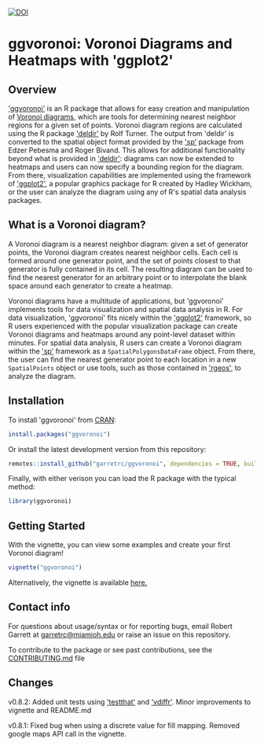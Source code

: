 [![DOI](https://zenodo.org/badge/139491863.svg)](https://zenodo.org/badge/latestdoi/139491863)

# ggvoronoi: Voronoi Diagrams and Heatmaps with 'ggplot2'

## Overview

['ggvoronoi']( https://CRAN.R-project.org/package=ggvoronoi) is an R package that allows for easy creation and manipulation of [Voronoi diagrams](https://en.wikipedia.org/wiki/Voronoi_diagram), which are tools for determining nearest neighbor regions for a given set of points. 
Voronoi diagram regions are calculated using the R package ['deldir']( https://CRAN.R-project.org/package=deldir) by Rolf Turner. 
The output from 'deldir' is converted to the spatial object format provided by the ['sp']( https://CRAN.R-project.org/package=sp) package from Edzer Pebesma and Roger Bivand.
This allows for additional functionality beyond what is provided in ['deldir']( https://CRAN.R-project.org/package=deldir): diagrams can now be extended to heatmaps and users can now specify a bounding region for the diagram.
From there, visualization capabilities are implemented using the framework of ['ggplot2']( https://CRAN.R-project.org/package=ggplot2), a popular graphics package for R created by Hadley Wickham, 
or the user can analyze the diagram using any of R's spatial data analysis packages.

## What is a Voronoi diagram?

A Voronoi diagram is a nearest neighbor diagram: given a set of generator points, the Voronoi diagram creates nearest neighbor cells. Each cell is formed around one generator point, and the set of points closest to that generator is fully contained in its cell. The resulting diagram can be used to find the nearest generator for an arbitrary point or to interpolate the blank space around each generator to create a heatmap.

Voronoi diagrams have a multitude of applications, but 'ggvoronoi' implements tools for data visualization and spatial data analysis in R. For data visualization, 'ggvoronoi' fits nicely within the ['ggplot2']( https://CRAN.R-project.org/package=ggplot2) framework, so R users experienced with the popular visualization package can create Voronoi diagrams and heatmaps around any point-level dataset within minutes. For spatial data analysis, R users can create a Voronoi diagram within the ['sp']( https://CRAN.R-project.org/package=sp) framework as a ``SpatialPolygonsDataFrame`` object. From there, the user can find the nearest generator point to each location in a new ``SpatialPoints`` object or use tools, such as those contained in ['rgeos']( https://CRAN.R-project.org/package=rgeos), to analyze the diagram.

## Installation

To install 'ggvoronoi' from [CRAN]( https://CRAN.R-project.org/package=ggvoronoi):

```r
install.packages("ggvoronoi")
```

Or install the latest development version from this repository:

```r
remotes::install_github("garretrc/ggvoronoi", dependencies = TRUE, build_opts = c("--no-resave-data"))
```

Finally, with either verison you can load the R package with the typical method:

```r
library(ggvoronoi)
```

## Getting Started

With the vignette, you can view some examples and create your first Voronoi diagram!

```r
vignette("ggvoronoi")
```

Alternatively, the vignette is available [here.](http://htmlpreview.github.io/?https://github.com/garretrc/ggvoronoi/blob/master/vignettes/ggvoronoi.html)

## Contact info

For questions about usage/syntax or for reporting bugs, email Robert Garrett at garretrc@miamioh.edu or raise an issue on this repository. 

To contribute to the package or see past contributions, see the [CONTRIBUTING.md](CONTRIBUTING.md) file

## Changes

v0.8.2: Added unit tests using ['testthat']( https://CRAN.R-project.org/package=testthat) and ['vdiffr']( https://CRAN.R-project.org/package=vdiffr). Minor improvements to vignette and README.md

v0.8.1: Fixed bug when using a discrete value for fill mapping. Removed google maps API call in the vignette.
